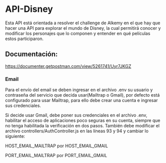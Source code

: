 # API-Disney
Esta API está orientada a resolver el challenge de Alkemy en el que hay que hacer una API para explorar el mundo de Disney, la cual permitirá conocer y modificar los personajes que lo componen y entender en qué películas estos participaron.

## Documentación: 
<https://documenter.getpostman.com/view/5261741/Uyr7JKGZ>


### Email
Para el envío del email se deben ingresar en el archivo .env su usuario y contraseña del servicio que decida usar(Mailtrap o Gmail), por defecto está configurado para usar Mailtrap, para ello debe crear una cuenta e ingresar sus credenciales.

Si decide usar Gmail, debe poner sus credenciales en el archivo .env, habilitar el acceso de aplicaciones poco seguras en su cuenta, siempre que no tenga habilitada la verificación en dos pasos. También debe modificar el archivo controllers/AuthController.js en las líneas 93 y 94 y cambiar lo siguiente:

HOST_EMAIL_MAILTRAP por HOST_EMAIL_GMAIL


PORT_EMAIL_MAILTRAP por PORT_EMAIL_GMAIL
